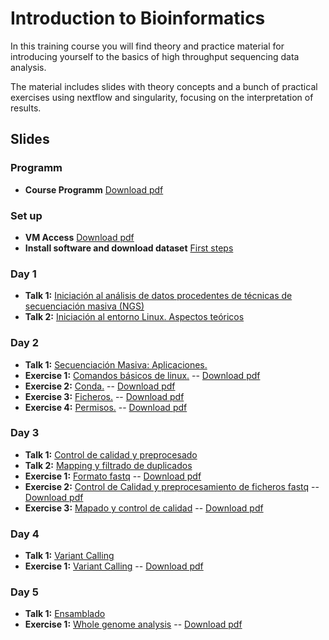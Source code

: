 # Introduction to Bioinformatics

In this training course you will find theory and practice material for introducing yourself to the basics of high throughput sequencing data analysis.

The material includes slides with theory concepts and a bunch of practical exercises using nextflow and singularity, focusing on the interpretation of results.

## Slides

### Programm

- **Course Programm** [Download pdf](slides/programa_NGS-ISCIII2022.pdf)

### Set up

- **VM Access** [Download pdf](slides/tutorial_access_VirtualMachine.pdf)
- **Install software and download dataset** [First steps](exercises/00_setup/00_SetUp.md)
<!---
- **Data** [Download zip folder]() -> UPDATE
-->

### Day 1

- **Talk 1:** [Iniciación al análisis de datos procedentes de técnicas de secuenciación masiva (NGS)](slides/00_intro01_sequencing.pdf)
- **Talk 2:** [Iniciación al entorno Linux. Aspectos teóricos](slides/talk2_linux_intro_fix.pdf)

### Day 2

- **Talk 1:** [Secuenciación Masiva: Aplicaciones.](slides/00_intro01_application.pdf)
- **Exercise 1:** [Comandos básicos de linux.](exercises/01_handson_linux/handson_linux1_BasicCommands.md) -- [Download pdf](exercises/01_handson_linux/handson_linux1_BasicCommands.pdf)
- **Exercise 2:** [Conda.](exercises/01_handson_linux/handson_linux2_Conda.md) -- [Download pdf](exercises/01_handson_linux/handson_linux2_Conda.pdf)
- **Exercise 3:** [Ficheros.](exercises/01_handson_linux/handson_linux3_FileSystem.md) -- [Download pdf](exercises/01_handson_linux/handson_linux3_FileSystem.pdf)
- **Exercise 4:** [Permisos.](exercises/01_handson_linux/handson_linux4_Permissions.md) -- [Download pdf](exercises/01_handson_linux/handson_linux4_Permissions.pdf)

### Day 3

- **Talk 1:** [Control de calidad y preprocesado](slides/02_steps_preprocessing_qc.pdf)
- **Talk 2:** [Mapping y filtrado de duplicados](slides/03_steps_mapping_qc.pdf)
- **Exercise 1:** [Formato fastq](exercises/02_handson_preprocessing/handson_fastq_format.md) -- [Download pdf](exercises/02_handson_preprocessing/handson_fastq_format.pdf)
- **Exercise 2:** [Control de Calidad y preprocesamiento de ficheros fastq](exercises/02_handson_preprocessing/handson_preprocessing.md) -- [Download pdf](exercises/02_handson_preprocessing/handson_preprocessing.pdf)
- **Exercise 3:** [Mapado y control de calidad](exercises/03_handson_mapping/handson_mapado.md) -- [Download pdf](exercises/03_handson_mapping/handson_mapado.pdf)

### Day 4

- **Talk 1:** [Variant Calling](slides/04_steps_variant_calling.pdf)
- **Exercise 1:** [Variant Calling](exercises/04_handson_variantcalling/handson_variant_calling.md) -- [Download pdf](exercises/04_handson_variantcalling.pdf)

### Day 5

- **Talk 1:** [Ensamblado](slides/05_steps_assembly.pdf)
- **Exercise 1:** [Whole genome analysis](exercises/05_handson_assembly/handson_assembly.md) -- [Download pdf](exercises/05_handson_assembly/handson_assembly.pdf)
